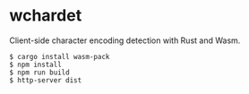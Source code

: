# wchardet

Client-side character encoding detection with Rust and Wasm.

```console
$ cargo install wasm-pack
$ npm install
$ npm run build
$ http-server dist
```
